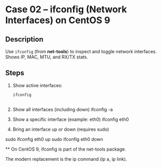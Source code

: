 # Case 02 – ifconfig (Network Interfaces) on CentOS 9

## Description
Use `ifconfig` (from **net-tools**) to inspect and toggle network interfaces. Shows IP, MAC, MTU, and RX/TX stats.

## Steps
1. Show active interfaces:
   ```bash
   ifconfig
 
2. Show all interfaces (including down)
ifconfig -a

3. Show a specific interface (example: eth0)
ifconfig eth0

4. Bring an interface up or down (requires sudo)

sudo ifconfig eth0 up
sudo ifconfig eth0 down

** On CentOS 9, ifconfig is part of the net-tools package.

The modern replacement is the ip command (ip a, ip link).
